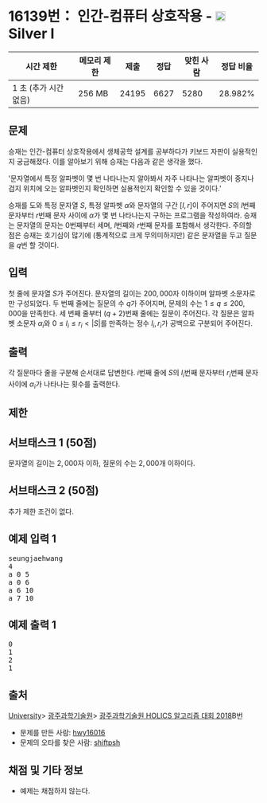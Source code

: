 # 16139번： 인간-컴퓨터 상호작용 - <img src="https://static.solved.ac/tier_small/10.svg" style="height:20px" />Silver I


| 시간 제한 | 메모리 제한 | 제출 | 정답 | 맞힌 사람 | 정답 비율 |
| --- | --- | --- | --- | --- | --- |
| 1 초 (추가 시간 없음) | 256 MB | 24195 | 6627 | 5280 | 28.982% |


## 문제


승재는 인간-컴퓨터 상호작용에서 생체공학 설계를 공부하다가 키보드 자판이 실용적인지 궁금해졌다. 이를 알아보기 위해 승재는 다음과 같은 생각을 했다.

'문자열에서 특정 알파벳이 몇 번 나타나는지 알아봐서 자주 나타나는 알파벳이 중지나 검지 위치에 오는 알파벳인지 확인하면 실용적인지 확인할 수 있을 것이다.'

승재를 도와 특정 문자열 $S$, 특정 알파벳 $\alpha$와 문자열의 구간 $[l,r]$이 주어지면 $S$의 $l$번째 문자부터 $r$번째 문자 사이에 $\alpha$가 몇 번 나타나는지 구하는 프로그램을 작성하여라. 승재는 문자열의 문자는 $0$번째부터 세며, $l$번째와 $r$번째 문자를 포함해서 생각한다. 주의할 점은 승재는 호기심이 많기에 (통계적으로 크게 무의미하지만) 같은 문자열을 두고 질문을 $q$번 할 것이다.




## 입력


첫 줄에 문자열 $S$가 주어진다. 문자열의 길이는 $200,000$자 이하이며 알파벳 소문자로만 구성되었다. 두 번째 줄에는 질문의 수 $q$가 주어지며, 문제의 수는 $1\leq q\leq 200,000$을 만족한다. 세 번째 줄부터 $(q+2)$번째 줄에는 질문이 주어진다. 각 질문은 알파벳 소문자 $\alpha_i$와 $0\leq l_i\leq r_i<|S|$를 만족하는 정수 $l_i,r_i$가 공백으로 구분되어 주어진다.




## 출력


각 질문마다 줄을 구분해 순서대로 답변한다. $i$번째 줄에 $S$의 $l_i$번째 문자부터 $r_i$번째 문자 사이에 $\alpha_i$가 나타나는 횟수를 출력한다.




## 제한




## 서브태스크 1 (50점)


문자열의 길이는 $2,000$자 이하, 질문의 수는 $2,000$개 이하이다.




## 서브태스크 2 (50점)


추가 제한 조건이 없다.




## 예제 입력 1


<pre>seungjaehwang
4
a 0 5
a 0 6
a 6 10
a 7 10</pre>


## 예제 출력 1


<pre>0
1
2
1</pre>






## 출처


[University](/category/5)> [광주과학기술원](/category/434)> [광주과학기술원 HOLICS 알고리즘 대회 2018](/category/detail/1916)B번
- 문제를 만든 사람: [hwy16016](/user/hwy16016)
- 문제의 오타를 찾은 사람: [shiftpsh](/user/shiftpsh)



## 채점 및 기타 정보


- 예제는 채점하지 않는다.





